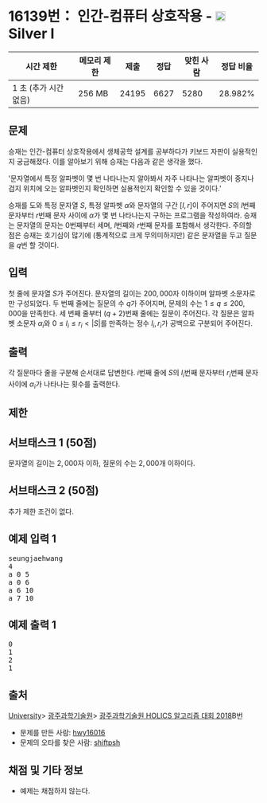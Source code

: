 # 16139번： 인간-컴퓨터 상호작용 - <img src="https://static.solved.ac/tier_small/10.svg" style="height:20px" />Silver I


| 시간 제한 | 메모리 제한 | 제출 | 정답 | 맞힌 사람 | 정답 비율 |
| --- | --- | --- | --- | --- | --- |
| 1 초 (추가 시간 없음) | 256 MB | 24195 | 6627 | 5280 | 28.982% |


## 문제


승재는 인간-컴퓨터 상호작용에서 생체공학 설계를 공부하다가 키보드 자판이 실용적인지 궁금해졌다. 이를 알아보기 위해 승재는 다음과 같은 생각을 했다.

'문자열에서 특정 알파벳이 몇 번 나타나는지 알아봐서 자주 나타나는 알파벳이 중지나 검지 위치에 오는 알파벳인지 확인하면 실용적인지 확인할 수 있을 것이다.'

승재를 도와 특정 문자열 $S$, 특정 알파벳 $\alpha$와 문자열의 구간 $[l,r]$이 주어지면 $S$의 $l$번째 문자부터 $r$번째 문자 사이에 $\alpha$가 몇 번 나타나는지 구하는 프로그램을 작성하여라. 승재는 문자열의 문자는 $0$번째부터 세며, $l$번째와 $r$번째 문자를 포함해서 생각한다. 주의할 점은 승재는 호기심이 많기에 (통계적으로 크게 무의미하지만) 같은 문자열을 두고 질문을 $q$번 할 것이다.




## 입력


첫 줄에 문자열 $S$가 주어진다. 문자열의 길이는 $200,000$자 이하이며 알파벳 소문자로만 구성되었다. 두 번째 줄에는 질문의 수 $q$가 주어지며, 문제의 수는 $1\leq q\leq 200,000$을 만족한다. 세 번째 줄부터 $(q+2)$번째 줄에는 질문이 주어진다. 각 질문은 알파벳 소문자 $\alpha_i$와 $0\leq l_i\leq r_i<|S|$를 만족하는 정수 $l_i,r_i$가 공백으로 구분되어 주어진다.




## 출력


각 질문마다 줄을 구분해 순서대로 답변한다. $i$번째 줄에 $S$의 $l_i$번째 문자부터 $r_i$번째 문자 사이에 $\alpha_i$가 나타나는 횟수를 출력한다.




## 제한




## 서브태스크 1 (50점)


문자열의 길이는 $2,000$자 이하, 질문의 수는 $2,000$개 이하이다.




## 서브태스크 2 (50점)


추가 제한 조건이 없다.




## 예제 입력 1


<pre>seungjaehwang
4
a 0 5
a 0 6
a 6 10
a 7 10</pre>


## 예제 출력 1


<pre>0
1
2
1</pre>






## 출처


[University](/category/5)> [광주과학기술원](/category/434)> [광주과학기술원 HOLICS 알고리즘 대회 2018](/category/detail/1916)B번
- 문제를 만든 사람: [hwy16016](/user/hwy16016)
- 문제의 오타를 찾은 사람: [shiftpsh](/user/shiftpsh)



## 채점 및 기타 정보


- 예제는 채점하지 않는다.





